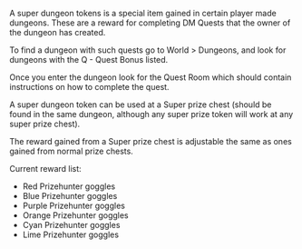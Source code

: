 A super dungeon tokens is a special item gained in certain player made dungeons. These are a reward for completing DM Quests that the owner of the dungeon has created.

To find a dungeon with such quests go to World > Dungeons, and look for dungeons with the Q - Quest Bonus listed.

Once you enter the dungeon look for the Quest Room which should contain instructions on how to complete the quest.

A super dungeon token can be used at a Super prize chest (should be found in the same dungeon, although any super prize token will work at any super prize chest).

The reward gained from a Super prize chest is adjustable the same as ones gained from normal prize chests.

Current reward list:

*   Red Prizehunter goggles
*   Blue Prizehunter goggles 
*   Purple Prizehunter goggles 
*   Orange Prizehunter goggles 
*   Cyan Prizehunter goggles 
*   Lime Prizehunter goggles